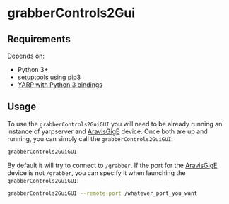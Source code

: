 # grabberControls2Gui


## Requirements
Depends on:
- Python 3+
- [setuptools using pip3](https://robots.uc3m.es/installation-guides/install-setuptools.html#install-setuptools-using-pip3)
- [YARP with Python 3 bindings](https://robots.uc3m.es/installation-guides/install-yarp.html#install-python-bindings)


## Usage

To use the `grabberControls2GuiGUI` you will need to be already running an instance of yarpserver and [AravisGigE](/libraries/YarpPlugins/AravisGigE) device. Once both are up and running, you can simply call the `grabberControls2GuiGUI`:

```bash
grabberControls2GuiGUI
```

By default it will try to connect to `/grabber`. If the port for the [AravisGigE](/libraries/YarpPlugins/AravisGigE) device is not `/grabber`, you can specify it when launching the `grabberControls2GuiGUI`:

```bash
grabberControls2GuiGUI --remote-port /whatever_port_you_want
```
